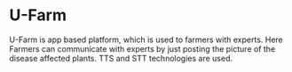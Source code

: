 # U-Farm
U-Farm is app based platform, which is used to farmers with experts. Here Farmers can communicate with experts by just posting the picture of the disease affected plants. TTS and STT technologies are used.
